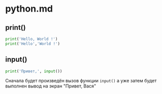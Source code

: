 # python.md

## print()

```python
print('Hello, World !')
print('Hello','World !')
```

## input()
```python
print('Привет,', input())
```

Сначала будет произведён вызов функции `input()` а уже затем будет выполнен вывод на экран "Привет, Вася"
